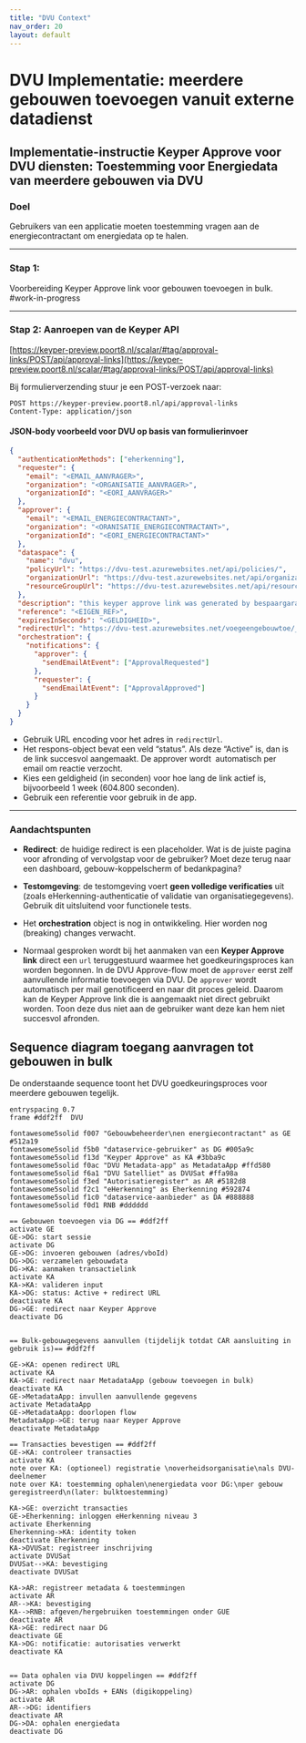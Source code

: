 ```yaml
---
title: "DVU Context"
nav_order: 20
layout: default
---
```


# DVU Implementatie: meerdere gebouwen toevoegen vanuit externe datadienst

## Implementatie-instructie Keyper Approve voor DVU diensten: Toestemming voor Energiedata van meerdere gebouwen via DVU

### Doel

Gebruikers van een applicatie moeten toestemming vragen aan de energiecontractant om energiedata op te halen.

---

### Stap 1: 

Voorbereiding Keyper Approve link voor gebouwen toevoegen in bulk. #work-in-progress

---

### Stap 2: Aanroepen van de Keyper API

[https://keyper-preview.poort8.nl/scalar/#tag/approval-links/POST/api/approval-links](https://keyper-preview.poort8.nl/scalar/#tag/approval-links/POST/api/approval-links)

Bij formulierverzending stuur je een POST-verzoek naar:

```
POST https://keyper-preview.poort8.nl/api/approval-links
Content-Type: application/json
```

#### JSON-body voorbeeld voor DVU op basis van formulierinvoer

```json
{
  "authenticationMethods": ["eherkenning"],
  "requester": {
    "email": "<EMAIL_AANVRAGER>",
    "organization": "<ORGANISATIE_AANVRAGER>",
    "organizationId": "<EORI_AANVRAGER>"
  },
  "approver": {
    "email": "<EMAIL_ENERGIECONTRACTANT>",
    "organization": "<ORANISATIE_ENERGIECONTRACTANT>",
    "organizationId": "<EORI_ENERGIECONTRACTANT>"
  },
  "dataspace": {
    "name": "dvu",
    "policyUrl": "https://dvu-test.azurewebsites.net/api/policies/",
    "organizationUrl": "https://dvu-test.azurewebsites.net/api/organization-registry/__ORGANIZATIONID__",
    "resourceGroupUrl": "https://dvu-test.azurewebsites.net/api/resourcegroups/"
  },
  "description": "this keyper approve link was generated by bespaargarant",
  "reference": "<EIGEN_REF>",
  "expiresInSeconds": "<GELDIGHEID>",
  "redirectUrl": "https://dvu-test.azurewebsites.net/voegeengebouwtoe/__APPROVALLINKID__?adres=<ENCODED_ADRES>",
  "orchestration": {
    "notifications": {
      "approver": {
        "sendEmailAtEvent": ["ApprovalRequested"]
      },
      "requester": {
        "sendEmailAtEvent": ["ApprovalApproved"]
      }
    }
  }
}
```

- Gebruik URL encoding voor het adres in `redirectUrl`.
- Het respons-object bevat een veld “status”. Als deze “Active” is, dan is de link succesvol aangemaakt. De approver wordt  automatisch per email om reactie verzocht.
- Kies een geldigheid (in seconden) voor hoe lang de link actief is, bijvoorbeeld 1 week (604.800 seconden).
- Gebruik een referentie voor gebruik in de app.

---

### Aandachtspunten

- **Redirect**: de huidige redirect is een placeholder. Wat is de juiste pagina voor afronding of vervolgstap voor de gebruiker? Moet deze terug naar een dashboard, gebouw-koppelscherm of bedankpagina?

- **Testomgeving**: de testomgeving voert **geen volledige verificaties** uit (zoals eHerkenning-authenticatie of validatie van organisatiegegevens). Gebruik dit uitsluitend voor functionele tests.

- Het **orchestration** object is nog in ontwikkeling. Hier worden nog (breaking) changes verwacht.

- Normaal gesproken wordt bij het aanmaken van een **Keyper Approve link** direct een `url` teruggestuurd waarmee het goedkeuringsproces kan worden begonnen. In de DVU Approve-flow moet de `approver` eerst zelf aanvullende informatie toevoegen via DVU. De `approver` wordt automatisch per mail genotificeerd en naar dit proces geleid. Daarom kan de Keyper Approve link die is aangemaakt niet direct gebruikt worden. Toon deze dus niet aan de gebruiker want deze kan hem niet succesvol afronden.

## Sequence diagram toegang aanvragen tot gebouwen in bulk

De onderstaande sequence toont het DVU goedkeuringsproces voor meerdere gebouwen tegelijk.

```plantuml
entryspacing 0.7
frame #ddf2ff  DVU

fontawesome5solid f007 "Gebouwbeheerder\nen energiecontractant" as GE #512a19
fontawesome5solid f5b0 "dataservice-gebruiker" as DG #005a9c
fontawesome5solid f13d "Keyper Approve" as KA #3bba9c
fontawesome5solid f0ac "DVU Metadata-app" as MetadataApp #ffd580
fontawesome5solid f6a1 "DVU Satelliet" as DVUSat #ffa98a
fontawesome5solid f3ed "Autorisatieregister" as AR #5182d8
fontawesome5solid f2c1 "eHerkenning" as Eherkenning #592874
fontawesome5solid f1c0 "dataservice-aanbieder" as DA #888888
fontawesome5solid f0d1 RNB #dddddd

== Gebouwen toevoegen via DG == #ddf2ff
activate GE
GE->DG: start sessie
activate DG
GE->DG: invoeren gebouwen (adres/vboId)
DG->DG: verzamelen gebouwdata
DG->KA: aanmaken transactielink
activate KA
KA->KA: valideren input
KA->DG: status: Active + redirect URL
deactivate KA
DG->GE: redirect naar Keyper Approve
deactivate DG


== Bulk-gebouwgegevens aanvullen (tijdelijk totdat CAR aansluiting in gebruik is)== #ddf2ff

GE->KA: openen redirect URL
activate KA
KA->GE: redirect naar MetadataApp (gebouw toevoegen in bulk)
deactivate KA
GE->MetadataApp: invullen aanvullende gegevens
activate MetadataApp
GE->MetadataApp: doorlopen flow
MetadataApp->GE: terug naar Keyper Approve
deactivate MetadataApp

== Transacties bevestigen == #ddf2ff
GE->KA: controleer transacties
activate KA
note over KA: (optioneel) registratie \noverheidsorganisatie\nals DVU-deelnemer
note over KA: toestemming ophalen\nenergiedata voor DG:\nper gebouw geregistreerd\n(later: bulktoestemming)

KA->GE: overzicht transacties
GE->Eherkenning: inloggen eHerkenning niveau 3
activate Eherkenning
Eherkenning->KA: identity token
deactivate Eherkenning
KA->DVUSat: registreer inschrijving
activate DVUSat
DVUSat-->KA: bevestiging
deactivate DVUSat

KA->AR: registreer metadata & toestemmingen
activate AR
AR-->KA: bevestiging
KA-->RNB: afgeven/hergebruiken toestemmingen onder GUE
deactivate AR
KA->GE: redirect naar DG
deactivate GE
KA->DG: notificatie: autorisaties verwerkt
deactivate KA


== Data ophalen via DVU koppelingen == #ddf2ff
activate DG
DG->AR: ophalen vboIds + EANs (digikoppeling)
activate AR
AR-->DG: identifiers
deactivate AR
DG->DA: ophalen energiedata
deactivate DG
```
